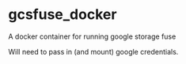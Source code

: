 # gcsfuse_docker
A docker container for running google storage fuse


Will need to pass in (and mount) google credentials. 
